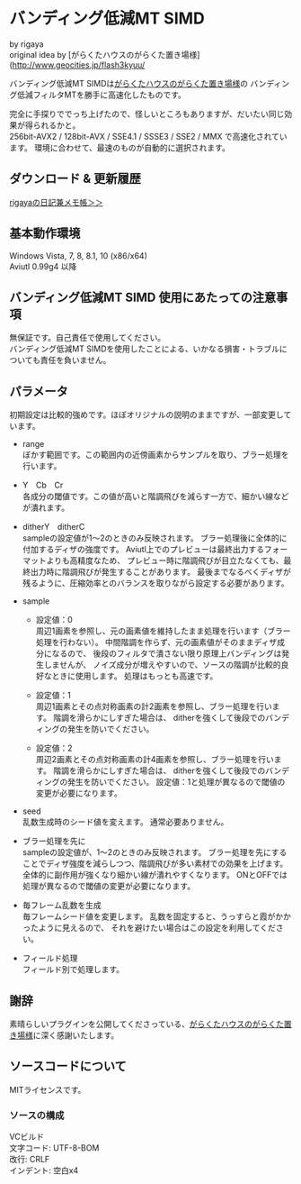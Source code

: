 
# バンディング低減MT SIMD
  by rigaya  
  original idea by [がらくたハウスのがらくた置き場様](http://www.geocities.jp/flash3kyuu/

バンディング低減MT SIMDは[がらくたハウスのがらくた置き場様](http://www.geocities.jp/flash3kyuu/)の
バンディング低減フィルタMTを勝手に高速化したものです。

完全に手探りででっち上げたので、怪しいところもありますが、だいたい同じ効果が得られるかと。  
256bit-AVX2 / 128bit-AVX / SSE4.1 / SSSE3 / SSE2 / MMX で高速化されています。
環境に合わせて、最速のものが自動的に選択されます。

## ダウンロード & 更新履歴
[rigayaの日記兼メモ帳＞＞](http://rigaya34589.blog135.fc2.com/blog-category-15.html)

## 基本動作環境
Windows Vista, 7, 8, 8.1, 10 (x86/x64)  
Aviutl 0.99g4 以降

## バンディング低減MT SIMD 使用にあたっての注意事項
無保証です。自己責任で使用してください。  
バンディング低減MT SIMDを使用したことによる、いかなる損害・トラブルについても責任を負いません。  


## パラメータ
初期設定は比較的強めです。ほぼオリジナルの説明のままですが、一部変更しています。
- range  
ぼかす範囲です。この範囲内の近傍画素からサンプルを取り、ブラー処理を行います。

- Y　Cb　Cr  
各成分の閾値です。この値が高いと階調飛びを減らす一方で、細かい線などが潰れます。

- ditherY　ditherC  
sampleの設定値が1～2のときのみ反映されます。
ブラー処理後に全体的に付加するディザの強度です。
Aviutl上でのプレビューは最終出力するフォーマットよりも高精度なため、
プレビュー時に階調飛びが目立たなくても、最終出力時に階調飛びが発生することがあります。
最後までなるべくディザが残るように、圧縮効率とのバランスを取りながら設定する必要があります。

- sample
	- 設定値：0  
		周辺1画素を参照し、元の画素値を維持したまま処理を行います（ブラー処理を行わない）。
		中間階調を作らず、元の画素値がそのままディザ成分になるので、
		後段のフィルタで潰さない限り原理上バンディングは発生しませんが、
		ノイズ成分が増えやすいので、ソースの階調が比較的良好なときに使用します。
		処理はもっとも高速です。

	- 設定値：1  
		周辺1画素とその点対称画素の計2画素を参照し、ブラー処理を行います。
		階調を滑らかにしすぎた場合は、
		ditherを強くして後段でのバンディングの発生を防いでください。

	- 設定値：2  
		周辺2画素とその点対称画素の計4画素を参照し、ブラー処理を行います。
		階調を滑らかにしすぎた場合は、
		ditherを強くして後段でのバンディングの発生を防いでください。
		設定値：1と処理が異なるので閾値の変更が必要になります。

- seed  
乱数生成時のシード値を変えます。
通常必要ありません。

- ブラー処理を先に  
sampleの設定値が、1～2のときのみ反映されます。
ブラー処理を先にすることでディザ強度を減らしつつ、階調飛びが多い素材での効果を上げます。
全体的に副作用が強くなり細かい線が潰れやすくなります。
ONとOFFでは処理が異なるので閾値の変更が必要になります。

- 毎フレーム乱数を生成  
毎フレームシード値を変更します。
乱数を固定すると、うっすらと霞がかかったように見えるので、
それを避けたい場合はこの設定を利用してください。

- フィールド処理  
フィールド別で処理します。

## 謝辞
素晴らしいプラグインを公開してくださっている、[がらくたハウスのがらくた置き場様](http://www.geocities.jp/flash3kyuu/)に深く感謝いたします。

## ソースコードについて
MITライセンスです。

### ソースの構成
VCビルド  
文字コード: UTF-8-BOM  
改行: CRLF  
インデント: 空白x4  
